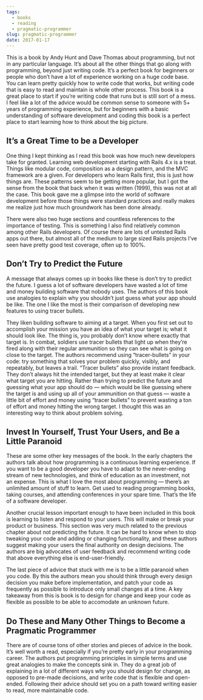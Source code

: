 ```yaml
---
tags:
  - books
  - reading
  - pragmatic-programmer
slug: pragmatic-programmer
date: 2017-01-17
---
```

This is a book by Andy Hunt and Dave Thomas about programming, but not in any particular language. It’s about all the other things that go along with programming, beyond just writing code. It’s a perfect book for beginners or people who don’t have a lot of experience working on a huge code base. You can learn pretty quickly how to write code that works, but writing code that is easy to read and maintain is whole other process. This book is a great place to start if you’re writing code that runs but is still sort of a mess. I feel like a lot of the advice would be common sense to someone with 5+ years of programming experience, but for beginners with a basic understanding of software development and coding this book is a perfect place to start learning how to think about the big picture.

## It’s a Great Time to be a Developer

One thing I kept thinking as I read this book was how much new developers take for granted. Learning web development starting with Rails 4.x is a treat. Things like modular code, composition as a design pattern, and the MVC framework are a given. For developers who learn Rails first, this is just how things are. These patterns seem to be getting more popular, but I got the sense from the book that back when it was written (1999), this was not at all the case. This book gave me a glimpse into the world of software development before those things were standard practices and really makes me realize just how much groundwork has been done already.

There were also two huge sections and countless references to the importance of testing. This is something I also find relatively common among other Rails developers. Of course there are lots of untested Rails apps out there, but almost all of the medium to large sized Rails projects I’ve seen have pretty good test coverage, often up to 100%.

## Don’t Try to Predict the Future

A message that always comes up in books like these is don’t try to predict the future. I guess a lot of software developers have wasted a lot of time and money building software that nobody uses. The authors of this book use analogies to explain why you shouldn’t just guess what your app should be like. The one I like the most is their comparison of developing new features to using tracer bullets.

They liken building software to aiming at a target. When you first set out to accomplish your mission you have an idea of what your target is; what it should look like. The thing is, you probably don’t know where exactly that target is. In combat, soldiers use tracer bullets that light up when they’re fired along with their regular ammunition so they can see what is going on close to the target. The authors recommend using “tracer-bullets” in your code: try something that solves your problem quickly, visibly, and repeatably, but leaves a trail. “Tracer bullets” also provide instant feedback. They don’t always hit the intended target, but they at least make it clear what target you are hitting. Rather than trying to predict the future and guessing what your app should do — which would be like guessing where the target is and using up all of your ammunition on that guess — waste a little bit of effort and money using “tracer bullets” to prevent wasting a ton of effort and money hitting the wrong target. I thought this was an interesting way to think about problem solving.

## Invest In Yourself, Trust Your Users, and Be a Little Paranoid

These are some other key messages of the book. In the early chapters the authors talk about how programming is a continuous learning experience. If you want to be a good developer you have to adapt to the never-ending stream of new technologies, and think of education as an investment, not an expense. This is what I love the most about programming — there’s an unlimited amount of stuff to learn. Get used to reading programming books, taking courses, and attending conferences in your spare time. That’s the life of a software developer.

Another crucial lesson important enough to have been included in this book is learning to listen and respond to your users. This will make or break your product or business. This section was very much related to the previous chapter about not predicting the future. It can be hard to know when to stop tweaking your code and adding or changing functionality, and these authors suggest making your users the final authority on design decisions. The authors are big advocates of user feedback and recommend writing code that above everything else is end-user-friendly.

The last piece of advice that stuck with me is to be a little paranoid when you code. By this the authors mean you should think through every design decision you make before implementation, and patch your code as frequently as possible to introduce only small changes at a time. A key takeaway from this is book is to design for change and keep your code as flexible as possible to be able to accomodate an unknown future.

## Do These and Many Other Things to Become a Pragmatic Programmer

There are of course tons of other stories and pieces of advice in the book. It’s well worth a read, especially if you’re pretty early in your programming career. The authors put programming principles in simple terms and use great analogies to make the concepts sink in. They do a great job of explaining in a lot of different ways why you should design for change, as opposed to pre-made decisions, and write code that is flexible and open-ended. Following their advice should set you on a path toward writing easier to read, more maintainable code.
